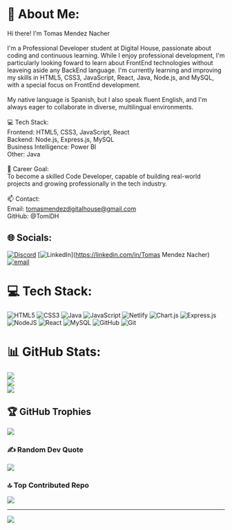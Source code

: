# 💫 About Me:
Hi there! I'm Tomas Mendez Nacher<br><br>I'm a Professional Developer student at Digital House, passionate about coding and continuous learning. While I enjoy professional development, I'm particularly looking foward to learn about FrontEnd technologies without leaveing aside any BackEnd language. I'm currently learning and improving my skills in HTML5, CSS3, JavaScript, React, Java, Node.js, and MySQL, with a special focus on FrontEnd development.<br><br>My native language is Spanish, but I also speak fluent English, and I'm always eager to collaborate in diverse, multilingual environments.<br><br>💻 Tech Stack:<br>Frontend: HTML5, CSS3, JavaScript, React<br>Backend: Node.js, Express.js, MySQL<br>Business Intelligence: Power BI<br>Other: Java<br><br>🎯 Career Goal:<br>To become a skilled Code Developer, capable of building real-world projects and growing professionally in the tech industry.<br><br>📫 Contact:<br>Email: tomasmendezdigitalhouse@gmail.com<br>GitHub: @TomiDH


## 🌐 Socials:
[![Discord](https://img.shields.io/badge/Discord-%237289DA.svg?logo=discord&logoColor=white)](https://discord.gg/https://discord.com/invite/964315371920326706) [![LinkedIn](https://img.shields.io/badge/LinkedIn-%230077B5.svg?logo=linkedin&logoColor=white)](https://linkedin.com/in/Tomas Mendez Nacher) [![email](https://img.shields.io/badge/Email-D14836?logo=gmail&logoColor=white)](mailto:tomasmendezdigitalhouse@gmail.com) 

# 💻 Tech Stack:
![HTML5](https://img.shields.io/badge/html5-%23E34F26.svg?style=for-the-badge&logo=html5&logoColor=white) ![CSS3](https://img.shields.io/badge/css3-%231572B6.svg?style=for-the-badge&logo=css3&logoColor=white) ![Java](https://img.shields.io/badge/java-%23ED8B00.svg?style=for-the-badge&logo=openjdk&logoColor=white) ![JavaScript](https://img.shields.io/badge/javascript-%23323330.svg?style=for-the-badge&logo=javascript&logoColor=%23F7DF1E) ![Netlify](https://img.shields.io/badge/netlify-%23000000.svg?style=for-the-badge&logo=netlify&logoColor=#00C7B7) ![Chart.js](https://img.shields.io/badge/chart.js-F5788D.svg?style=for-the-badge&logo=chart.js&logoColor=white) ![Express.js](https://img.shields.io/badge/express.js-%23404d59.svg?style=for-the-badge&logo=express&logoColor=%2361DAFB) ![NodeJS](https://img.shields.io/badge/node.js-6DA55F?style=for-the-badge&logo=node.js&logoColor=white) ![React](https://img.shields.io/badge/react-%2320232a.svg?style=for-the-badge&logo=react&logoColor=%2361DAFB) ![MySQL](https://img.shields.io/badge/mysql-4479A1.svg?style=for-the-badge&logo=mysql&logoColor=white) ![GitHub](https://img.shields.io/badge/github-%23121011.svg?style=for-the-badge&logo=github&logoColor=white) ![Git](https://img.shields.io/badge/git-%23F05033.svg?style=for-the-badge&logo=git&logoColor=white)
# 📊 GitHub Stats:
![](https://github-readme-stats.vercel.app/api?username=TomiDH&theme=dark&hide_border=false&include_all_commits=false&count_private=false)<br/>
![](https://nirzak-streak-stats.vercel.app/?user=TomiDH&theme=dark&hide_border=false)<br/>
![](https://github-readme-stats.vercel.app/api/top-langs/?username=TomiDH&theme=dark&hide_border=false&include_all_commits=false&count_private=false&layout=compact)

## 🏆 GitHub Trophies
![](https://github-profile-trophy.vercel.app/?username=TomiDH&theme=radical&no-frame=false&no-bg=false&margin-w=4)

### ✍️ Random Dev Quote
![](https://quotes-github-readme.vercel.app/api?type=horizontal&theme=radical)

### 🔝 Top Contributed Repo
![](https://github-contributor-stats.vercel.app/api?username=TomiDH&limit=5&theme=dark&combine_all_yearly_contributions=true)

---
[![](https://visitcount.itsvg.in/api?id=TomiDH&icon=0&color=0)](https://visitcount.itsvg.in)

<!-- Proudly created with GPRM ( https://gprm.itsvg.in ) -->
